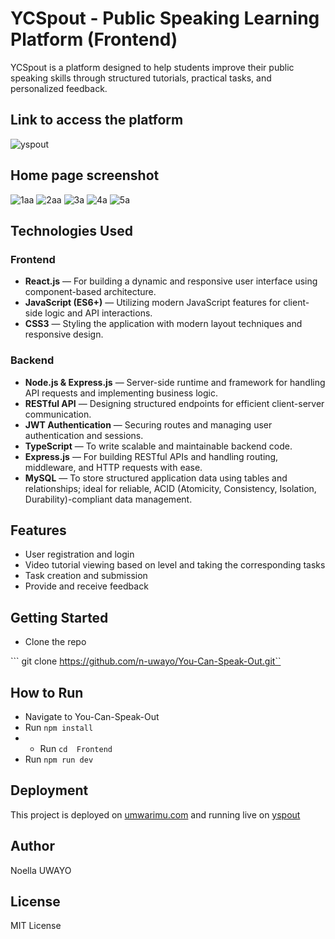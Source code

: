 # YCSpout - Public Speaking Learning Platform (Frontend)

YCSpout is a platform designed to help students improve their public speaking skills through structured tutorials, practical tasks, and personalized feedback.

## Link to access the platform 
![yspout](https://ycspsout.umwalimu.com)


## Home page screenshot

![1aa](https://github.com/user-attachments/assets/9e7dcb0c-f744-43df-ba39-f60daf27f13f)
![2aa](https://github.com/user-attachments/assets/3f478d36-1da7-453e-879b-ac270ae802b7)
![3a](https://github.com/user-attachments/assets/e88d9800-3d44-438f-be56-0331f51819b0)
![4a](https://github.com/user-attachments/assets/9a74bb39-2ac6-4dd8-82b7-39add3e7df3c)
![5a](https://github.com/user-attachments/assets/f4effc9c-0005-4d67-b6f7-64791d7ab520)

##  Technologies Used

### Frontend
- **React.js** — For building a dynamic and responsive user interface using component-based architecture.
- **JavaScript (ES6+)** — Utilizing modern JavaScript features for client-side logic and API interactions.
- **CSS3** — Styling the application with modern layout techniques and responsive design.

### Backend
- **Node.js & Express.js** — Server-side runtime and framework for handling API requests and implementing business logic.
- **RESTful API** — Designing structured endpoints for efficient client-server communication.
- **JWT Authentication** — Securing routes and managing user authentication and sessions.
- **TypeScript** — To write scalable and maintainable backend code.
- **Express.js** — For building RESTful APIs and handling routing, middleware, and HTTP requests with ease.
- **MySQL** — To store structured application data using tables and relationships; ideal for reliable, ACID (Atomicity, Consistency, Isolation, Durability)-compliant data management.

## Features

- User registration and login
- Video tutorial viewing based on level and taking the corresponding tasks
- Task creation and submission
- Provide and receive feedback

## Getting Started

* Clone the repo

``` git clone https://github.com/n-uwayo/You-Can-Speak-Out.git``

## How to Run


- Navigate to You-Can-Speak-Out 
- Run `npm install`
- - Run `cd  Frontend`
- Run `npm run dev` 

## Deployment 

This project is deployed on [umwarimu.com](https://umwarimu.com) and running live on [yspout](https://ycspsout.umwalimu.com)

## Author
  Noella UWAYO

## License

MIT License
